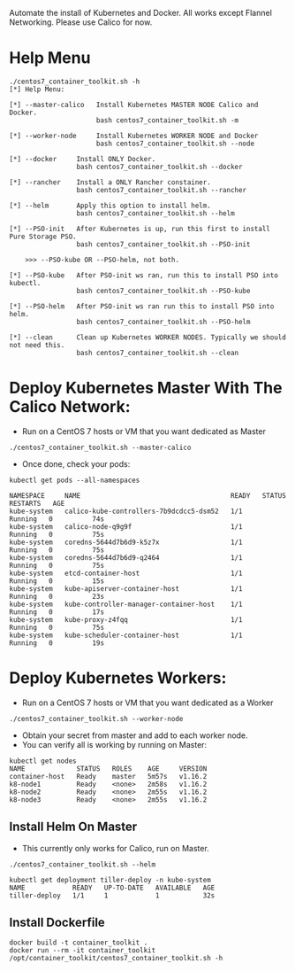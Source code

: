 Automate the install of Kubernetes and Docker.
All works except Flannel Networking. Please use Calico for now.


# Help Menu


```
./centos7_container_toolkit.sh -h
[*] Help Menu:

[*] --master-calico   Install Kubernetes MASTER NODE Calico and Docker.
                      bash centos7_container_toolkit.sh -m

[*] --worker-node     Install Kubernetes WORKER NODE and Docker
                      bash centos7_container_toolkit.sh --node

[*] --docker     Install ONLY Docker.
                 bash centos7_container_toolkit.sh --docker

[*] --rancher    Install a ONLY Rancher constainer.
                 bash centos7_container_toolkit.sh --rancher

[*] --helm       Apply this option to install helm.
                 bash centos7_container_toolkit.sh --helm

[*] --PSO-init   After Kubernetes is up, run this first to install Pure Storage PSO.
                 bash centos7_container_toolkit.sh --PSO-init

    >>> --PSO-kube OR --PSO-helm, not both.

[*] --PSO-kube   After PSO-init ws ran, run this to install PSO into kubectl.
                 bash centos7_container_toolkit.sh --PSO-kube

[*] --PSO-helm   After PSO-init ws ran run this to install PSO into helm.
                 bash centos7_container_toolkit.sh --PSO-helm

[*] --clean      Clean up Kubernetes WORKER NODES. Typically we should not need this.
                 bash centos7_container_toolkit.sh --clean
```


# Deploy Kubernetes Master With The Calico Network:

* Run on a CentOS 7 hosts or VM that you want dedicated as Master

```./centos7_container_toolkit.sh --master-calico```

* Once done, check your pods:

```
kubectl get pods --all-namespaces

NAMESPACE     NAME                                      READY   STATUS    RESTARTS   AGE
kube-system   calico-kube-controllers-7b9dcdcc5-dsm52   1/1     Running   0          74s
kube-system   calico-node-q9g9f                         1/1     Running   0          75s
kube-system   coredns-5644d7b6d9-k5z7x                  1/1     Running   0          75s
kube-system   coredns-5644d7b6d9-q2464                  1/1     Running   0          75s
kube-system   etcd-container-host                       1/1     Running   0          15s
kube-system   kube-apiserver-container-host             1/1     Running   0          23s
kube-system   kube-controller-manager-container-host    1/1     Running   0          17s
kube-system   kube-proxy-z4fqq                          1/1     Running   0          75s
kube-system   kube-scheduler-container-host             1/1     Running   0          19s
```


# Deploy Kubernetes Workers:

* Run on a CentOS 7 hosts or VM that you want dedicated as a Worker

```./centos7_container_toolkit.sh --worker-node```

* Obtain your secret from master and add to each worker node.
* You can verify all is working by running on Master:

```
kubectl get nodes
NAME             STATUS   ROLES    AGE     VERSION
container-host   Ready    master   5m57s   v1.16.2
k8-node1         Ready    <none>   2m58s   v1.16.2
k8-node2         Ready    <none>   2m55s   v1.16.2
k8-node3         Ready    <none>   2m55s   v1.16.2
```


## Install Helm On Master

* This currently only works for Calico, run on Master.

```./centos7_container_toolkit.sh --helm```

```
kubectl get deployment tiller-deploy -n kube-system
NAME            READY   UP-TO-DATE   AVAILABLE   AGE
tiller-deploy   1/1     1            1           32s
```


## Install Dockerfile
```
docker build -t container_toolkit .
docker run --rm -it container_toolkit /opt/container_toolkit/centos7_container_toolkit.sh -h
```
